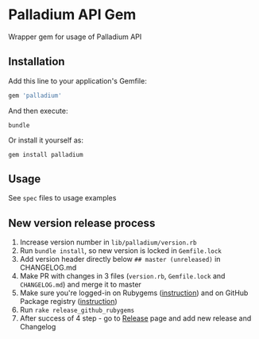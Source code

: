 # Palladium API Gem

Wrapper gem for usage of Palladium API

## Installation

Add this line to your application's Gemfile:

```ruby
gem 'palladium'
```

And then execute:

```shell script
bundle
```

Or install it yourself as:

```shell script
gem install palladium
```

## Usage

See `spec` files to usage examples

## New version release process

1. Increase version number in `lib/palladium/version.rb`
2. Run `bundle install`, so new version is locked in `Gemfile.lock`
3. Add version header directly below `## master (unreleased)` in CHANGELOG.md
4. Make PR with changes in 3 files (`version.rb`, `Gemfile.lock` and `CHANGELOG.md`)
   and merge it to master
5. Make sure you're logged-in on Rubygems ([instruction](https://guides.rubygems.org/publishing/#publishing-to-rubygemsorg))
   and on GitHub Package registry ([instruction](https://docs.github.com/en/packages/guides/configuring-rubygems-for-use-with-github-packages#authenticating-with-a-personal-access-token))
6. Run `rake release_github_rubygems`
7. After success of 4 step - go to [Release](https://github.com/flaminestone/palladium/releases)
   page and add new release and Changelog
